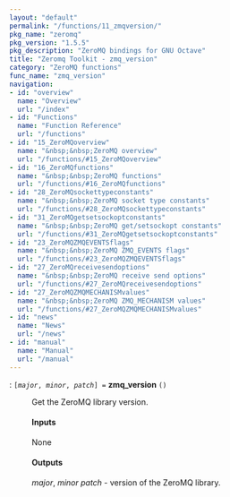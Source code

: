 ```yaml
---
layout: "default"
permalink: "/functions/11_zmqversion/"
pkg_name: "zeromq"
pkg_version: "1.5.5"
pkg_description: "ZeroMQ bindings for GNU Octave"
title: "Zeromq Toolkit - zmq_version"
category: "ZeroMQ functions"
func_name: "zmq_version"
navigation:
- id: "overview"
  name: "Overview"
  url: "/index"
- id: "Functions"
  name: "Function Reference"
  url: "/functions"
- id: "15_ZeroMQoverview"
  name: "&nbsp;&nbsp;ZeroMQ overview"
  url: "/functions/#15_ZeroMQoverview"
- id: "16_ZeroMQfunctions"
  name: "&nbsp;&nbsp;ZeroMQ functions"
  url: "/functions/#16_ZeroMQfunctions"
- id: "28_ZeroMQsockettypeconstants"
  name: "&nbsp;&nbsp;ZeroMQ socket type constants"
  url: "/functions/#28_ZeroMQsockettypeconstants"
- id: "31_ZeroMQgetsetsockoptconstants"
  name: "&nbsp;&nbsp;ZeroMQ get/setsockopt constants"
  url: "/functions/#31_ZeroMQgetsetsockoptconstants"
- id: "23_ZeroMQZMQEVENTSflags"
  name: "&nbsp;&nbsp;ZeroMQ ZMQ_EVENTS flags"
  url: "/functions/#23_ZeroMQZMQEVENTSflags"
- id: "27_ZeroMQreceivesendoptions"
  name: "&nbsp;&nbsp;ZeroMQ receive send options"
  url: "/functions/#27_ZeroMQreceivesendoptions"
- id: "27_ZeroMQZMQMECHANISMvalues"
  name: "&nbsp;&nbsp;ZeroMQ ZMQ_MECHANISM values"
  url: "/functions/#27_ZeroMQZMQMECHANISMvalues"
- id: "news"
  name: "News"
  url: "/news"
- id: "manual"
  name: "Manual"
  url: "/manual"
---
```

<dl class="first-deftypefn">
<dt class="deftypefn" id="index-zmq_005fversion"><span class="category-def">: </span><span><code class="def-type">[<var class="var">major</var>, <var class="var">minor</var>, <var class="var">patch</var>] =</code> <strong class="def-name">zmq_version</strong> <code class="def-code-arguments">()</code><a class="copiable-link" href='#index-zmq_005fversion'></a></span></dt>
<dd> 
<p>Get the ZeroMQ library version.
</p> 
<h4 class="subsubheading" id="Inputs">Inputs</h4>
<p>None
 </p><h4 class="subsubheading" id="Outputs">Outputs</h4>
<p><var class="var">major</var>, <var class="var">minor</var> <var class="var">patch</var> - version of the ZeroMQ library. 
 </p></dd></dl>